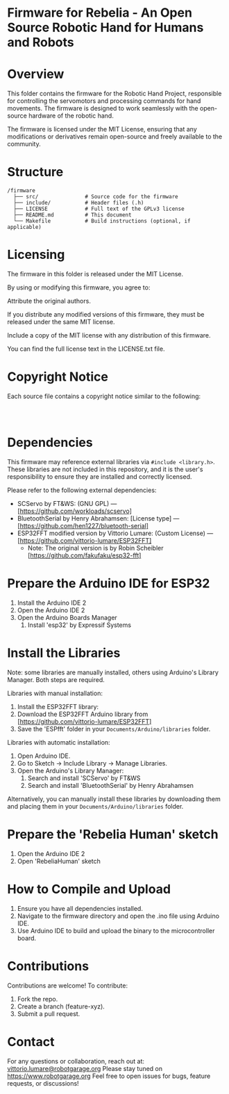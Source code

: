 Firmware for Rebelia - An Open Source Robotic Hand for Humans and Robots
===========================================================


Overview
========

This folder contains the firmware for the Robotic Hand Project, responsible for controlling the servomotors and processing commands for hand movements. The firmware is designed to work seamlessly with the open-source hardware of the robotic hand.

The firmware is licensed under the MIT License, ensuring that any modifications or derivatives remain open-source and freely available to the community.

Structure
=========

```
/firmware
  ├── src/               # Source code for the firmware
  ├── include/           # Header files (.h)
  ├── LICENSE            # Full text of the GPLv3 license
  ├── README.md          # This document
  └── Makefile           # Build instructions (optional, if applicable)
```

Licensing
=========

The firmware in this folder is released under the MIT License.

By using or modifying this firmware, you agree to:

Attribute the original authors.

If you distribute any modified versions of this firmware, they must be released under the same MIT license.

Include a copy of the MIT license with any distribution of this firmware.

You can find the full license text in the LICENSE.txt file.


Copyright Notice
================

Each source file contains a copyright notice similar to the following:

```



```

Dependencies
==================
This firmware may reference external libraries via `#include <library.h>`. These libraries are not included in this repository, and it is the user's responsibility to ensure they are installed and correctly licensed.

Please refer to the following external dependencies:

* SCServo by FT&WS: (GNU GPL) — [https://github.com/workloads/scservo]
* BluetoothSerial by Henry Abrahamsen: [License type] — [https://github.com/hen1227/bluetooth-serial]
* ESP32FFT modified version by Vittorio Lumare: (Custom License) — [https://github.com/vittorio-lumare/ESP32FFT]
	* Note:  The original version is by Robin Scheibler [https://github.com/fakufaku/esp32-fft]


Prepare the Arduino IDE for ESP32
=================================
1. Install the Arduino IDE 2
2. Open the Arduino IDE 2
3. Open the Arduino Boards Manager
	1. Install 'esp32' by Expressif Systems


Install the Libraries
=====================
Note: some libraries are manually installed, others using Arduino's Library Manager. Both steps are required.

Libraries with manual installation:
1. Install the ESP32FFT library:
2. Download the ESP32FFT Arduino library from [https://github.com/vittorio-lumare/ESP32FFT]
3. Save the 'ESPfft' folder in your `Documents/Arduino/libraries` folder.

Libraries with automatic installation:
1. Open Arduino IDE.
2. Go to Sketch → Include Library → Manage Libraries.
3. Open the Arduino's Library Manager:
	1. Search and install 'SCServo' by FT&WS
 	2. Search and install 'BluetoothSerial' by Henry Abrahamsen

Alternatively, you can manually install these libraries by downloading them and placing them in your `Documents/Arduino/libraries` folder.

Prepare the 'Rebelia Human' sketch
==================================
1. Open the Arduino IDE 2
2. Open 'RebeliaHuman' sketch


How to Compile and Upload
=========================

1. Ensure you have all dependencies installed.
2. Navigate to the firmware directory and open the .ino file using Arduino IDE.
3. Use Arduino IDE to build and upload the binary to the microcontroller board.


Contributions
=============
Contributions are welcome! To contribute:

1. Fork the repo.
2. Create a branch (feature-xyz).
3. Submit a pull request.


Contact
=======
For any questions or collaboration, reach out at: vittorio.lumare@robotgarage.org
Please stay tuned on https://www.robotgarage.org
Feel free to open issues for bugs, feature requests, or discussions!

